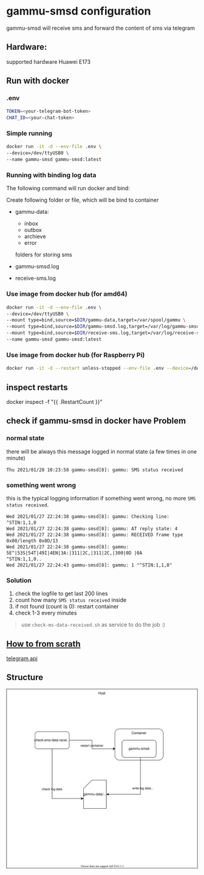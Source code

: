 # gammu-smsd configuration

gammu-smsd will receive sms and forward the content of sms via telegram

## Hardware:
supported hardware Huawei E173


## Run with docker

### .env

```bash
TOKEN=<your-telegram-bot-token>
CHAT_ID=<your-chat-token>
```

### Simple running

```bash
docker run -it -d --env-file .env \
--device=/dev/ttyUSB0 \
--name gammu-smsd gammu-smsd:latest
```



### Running with binding log data
The following command will run docker and bind:

Create following folder or file, which will be bind to container
- gammu-data:
    - inbox
    - outbox
    - archieve
    - error

    folders for storing sms

- gammu-smsd.log
- receive-sms.log

### Use image from docker hub (for amd64)
```bash
docker run -it -d --env-file .env \
--device=/dev/ttyUSB0 \
--mount type=bind,source=$DIR/gammu-data,target=/var/spool/gammu \
--mount type=bind,source=$DIR/gammu-smsd.log,target=/var/log/gammu-smsd.log \
--mount type=bind,source=$DIR/receive-sms.log,target=/var/log/receive-sms.log \
--name gammu-smsd gammu-smsd:latest
```

### Use image from docker hub (for Raspberry Pi)
```bash
docker run -it -d --restart unless-stopped --env-file .env --device=/dev/ttyUSB0 --mount type=bind,source=$DIR/gammu-data,target=/var/spool/gammu --mount type=bind,source=$DIR/gammu-data/gammu-smsd.log,target=/var/log/gammu-smsd.log --mount type=bind,source=$DIR/gammu-data/receive-sms.log,target=/var/log/receive-sms.log --name gammu-smsd seangongz/gammu-smsd:arm64v8
```

## inspect restarts
docker inspect -f "{{ .RestartCount }}"

## check if gammu-smsd in docker have Problem

### normal state
there will be always this message logged in normal state (a few times in one minute)
```
Thu 2021/01/28 10:23:58 gammu-smsd[8]: gammu: SMS status received
```
### something went wrong
this is the typical logging information if something went wrong, no more ```SMS status received```.
```
Wed 2021/01/27 22:24:38 gammu-smsd[8]: gammu: Checking line: ^STIN:1,1,0
Wed 2021/01/27 22:24:38 gammu-smsd[8]: gammu: AT reply state: 4
Wed 2021/01/27 22:24:38 gammu-smsd[8]: gammu: RECEIVED frame type 0x00/length 0x0D/13
Wed 2021/01/27 22:24:38 gammu-smsd[8]: gammu: 5E^|53S|54T|49I|4EN|3A:|311|2C,|311|2C,|300|0D |0A              ^STIN:1,1,0..   
Wed 2021/01/27 22:24:43 gammu-smsd[8]: gammu: 1 "^STIN:1,1,0"
```

### Solution
1. check the logfile to get last 200 lines
2. count how many ```SMS status received``` inside
3. if not found (count is 0): restart container
4. check 1-3 every minutes

> use `check-ms-data-received.sh` as service to do the job :)


## [How to from scrath](How_to.md)

[telegram api](https://core.telegram.org/bots/api)

## Structure
![](./documents/structure.drawio.svg)